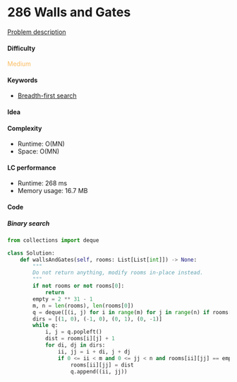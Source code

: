 286 Walls and Gates
=======================
[Problem description](https://leetcode.com/problems/walls-and-gates/)

#### Difficulty
<span style="color:#FABC60">Medium</span>

#### Keywords
- [Breadth-first search](../categories/bfs.md)
  
#### Idea


#### Complexity
- Runtime: O(MN)
- Space: O(MN)
  
#### LC performance
- Runtime: 268 ms
- Memory usage: 16.7 MB

#### Code
##### Binary search
```python
from collections import deque

class Solution:
    def wallsAndGates(self, rooms: List[List[int]]) -> None:
        """
        Do not return anything, modify rooms in-place instead.
        """
        if not rooms or not rooms[0]:
            return 
        empty = 2 ** 31 - 1
        m, n = len(rooms), len(rooms[0])
        q = deque([(i, j) for i in range(m) for j in range(n) if rooms[i][j] == 0])
        dirs = [(1, 0), (-1, 0), (0, 1), (0, -1)]
        while q:
            i, j = q.popleft()
            dist = rooms[i][j] + 1
            for di, dj in dirs:
                ii, jj = i + di, j + dj
                if 0 <= ii < m and 0 <= jj < n and rooms[ii][jj] == empty:
                    rooms[ii][jj] = dist 
                    q.append((ii, jj))
```